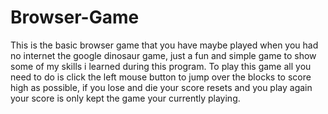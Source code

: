 # Browser-Game
This is the basic browser game that you have maybe played when you had no internet the google dinosaur game, just a fun and simple game to show some of my skills i learned during this program.
To play this game all you need to do is click the left mouse button to jump over the blocks to score high as possible, if you lose and die your score resets and you play again your score is only kept the game your currently playing.
